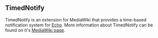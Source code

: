 ## TimedNotify

TimedNotify is an extension for MediaWiki that provides a time-based
notification system for [Echo](https://www.mediawiki.org/wiki/Extension:Echo).
More information about TimedNotify can be found on it's [MediaWiki
page](https://www.mediawiki.org/wiki/Extension:TimedNotify).

